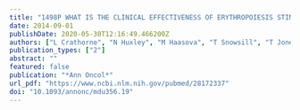 ```yaml
---
title: "1498P WHAT IS THE CLINICAL EFFECTIVENESS OF ERYTHROPOIESIS STIMULATING AGENTS FOR THE TREATMENT OF CANCER TREATMENT-INDUCED ANAEMIA?"
date: 2014-09-01
publishDate: 2020-05-30T12:16:49.466200Z
authors: ["L Crathorne", "N Huxley", "M Haasova", "T Snowsill", "T Jones-Hughes", "M Hoyle", "S Briscoe", "H Coelho", "L Long", "A Medina-Lara", "R Mujica-Mota", "M Napier", "C Hyde"]
publication_types: ["2"]
abstract: ""
featured: false
publication: "*Ann Oncol*"
url_pdf: "https://www.ncbi.nlm.nih.gov/pubmed/28172337"
doi: "10.1093/annonc/mdu356.19"
---
```


